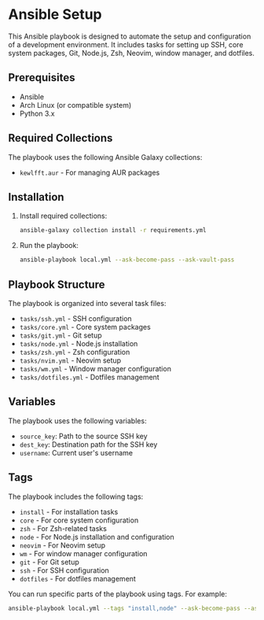 # Ansible Setup

This Ansible playbook is designed to automate the setup and configuration of a development environment. It includes tasks for setting up SSH, core system packages, Git, Node.js, Zsh, Neovim, window manager, and dotfiles.

## Prerequisites

-   Ansible
-   Arch Linux (or compatible system)
-   Python 3.x

## Required Collections

The playbook uses the following Ansible Galaxy collections:

-   `kewlfft.aur` - For managing AUR packages

## Installation

1. Install required collections:

    ```bash
    ansible-galaxy collection install -r requirements.yml
    ```

2. Run the playbook:
    ```bash
    ansible-playbook local.yml --ask-become-pass --ask-vault-pass
    ```

## Playbook Structure

The playbook is organized into several task files:

-   `tasks/ssh.yml` - SSH configuration
-   `tasks/core.yml` - Core system packages
-   `tasks/git.yml` - Git setup
-   `tasks/node.yml` - Node.js installation
-   `tasks/zsh.yml` - Zsh configuration
-   `tasks/nvim.yml` - Neovim setup
-   `tasks/wm.yml` - Window manager configuration
-   `tasks/dotfiles.yml` - Dotfiles management

## Variables

The playbook uses the following variables:

-   `source_key`: Path to the source SSH key
-   `dest_key`: Destination path for the SSH key
-   `username`: Current user's username

## Tags

The playbook includes the following tags:

-   `install` - For installation tasks
-   `core` - For core system configuration
-   `zsh` - For Zsh-related tasks
-   `node` - For Node.js installation and configuration
-   `neovim` - For Neovim setup
-   `wm` - For window manager configuration
-   `git` - For Git setup
-   `ssh` - For SSH configuration
-   `dotfiles` - For dotfiles management

You can run specific parts of the playbook using tags. For example:

```bash
ansible-playbook local.yml --tags "install,node" --ask-become-pass --ask-vault-pass
```
